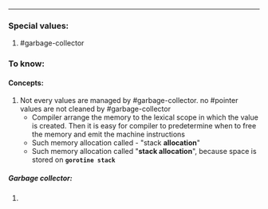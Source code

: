 ***
### Special values:
1. #garbage-collector 


### To know:

#### Concepts:
1. Not every values are managed by #garbage-collector. no #pointer values are not cleaned by #garbage-collector 
	- Compiler arrange the memory to the lexical scope in which the value is created. Then it is easy for compiler to predetermine when to free the memory and emit the machine instructions 
	- Such memory allocation called - "stack **allocation**"
	- Such memory allocation called "**stack allocation**", because space is stored on **`gorotine stack`**

##### Garbage collector:
1. 